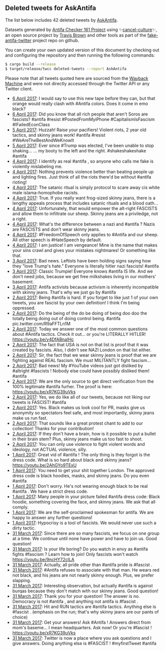 ## Deleted tweets for AskAntifa

The list below includes 42 deleted tweets by
[AskAntifa](https://twitter.com/AskAntifa).



Datasets generated by [Antifa Checker 161 Project](https://twitter.com/antifacheck161) using ✨[cancel-culture](https://github.com/travisbrown/cancel-culture)✨, an open source project by 
[Travis Brown](https://twitter.com/travisbrown) and other tools as part of the 
[fake-antifa-twitter](https://github.com/antifacheck161/fake-antifa-twitter) project repo on github.

You can create your own updated version of this document by checking out and configuring the
repository and then running the following commands:

```bash
$ cargo build --release
$ target/release/twcc deleted-tweets --report AskAntifa
```

Please note that all tweets quoted here are sourced from the
[Wayback Machine](https://web.archive.org) and were not directly accessed through the Twitter API or
any Twitter client.

* [ 6 April 2017](https://web.archive.org/web/20190623083326/https://twitter.com/AskAntifa/status/849870527120330752): I would say to use this new tape before they can, but that orange would really clash with  #Antifa  colors. Does it come in emo black? <!--849870527120330752-->
* [ 6 April 2017](https://web.archive.org/web/20190623083332/https://twitter.com/AskAntifa/status/849820074617655297): Did you know that all rich people that aren't Soros are fascists?  #antifa   #resist   #PostedFromMyiPhone   #CapitalismIsFascism   #IFailedEconClass <!--849820074617655297-->
* [ 5 April 2017](https://web.archive.org/web/20190623083421/https://twitter.com/AskAntifa/status/849660099895230465): Huzzah!  Raise your pacifiers!  Violent riots, 2 year old tactics, and skinny jeans work!  #antifa   #resist   #WeAreTheBestAndWeKnowIt <!--849660099895230465-->
* [ 5 April 2017](https://web.archive.org/web/20190623083522/https://twitter.com/AskAntifa/status/849421206277062656): Ever since  #Trump  was elected, I've been unable to stop shaking...  ... my booty to the left and the right.  #shakeshakeshake   #antifa <!--849421206277062656-->
* [ 4 April 2017](https://web.archive.org/web/20190623083526/https://twitter.com/AskAntifa/status/849406118438764545): I identify as real  #antifa , so anyone who calls me fake is violently mislabeling me. <!--849406118438764545-->
* [ 4 April 2017](https://web.archive.org/web/20190623083700/https://twitter.com/AskAntifa/status/849155871368036352): Nothing prevents violence better than beating people up and lighting fires. Just think of all the riots there'd be without  #antifa  rioting! <!--849155871368036352-->
* [ 4 April 2017](https://web.archive.org/web/20190623083719/https://twitter.com/AskAntifa/status/849078292724502528): The satanic ritual is simply protocol to scare away cis white male islama-homophobe racists. <!--849116649793896448-->
* [ 4 April 2017](https://web.archive.org/web/20190623083719/https://twitter.com/AskAntifa/status/849078292724502528): True. If you really want frog-sized skinny jeans, there is a lengthy appeals process that includes satanic rituals and a blood oath... <!--849115451443392513-->
* [ 4 April 2017](https://web.archive.org/web/20190623083719/https://twitter.com/AskAntifa/status/849078292724502528): Unfortunately, that would empower the alt-right FASCISTS and allow them to infiltrate our sheep. Skinny jeans are a priviledge, not a right. <!--849113520079749120-->
* [ 4 April 2017](https://web.archive.org/web/20190623083719/https://twitter.com/AskAntifa/status/849078292724502528): What's the difference between a nazi and  #antifa ? Nazis are FASCISTS and don't wear skinny jeans. <!--849078292724502528-->
* [ 4 April 2017](https://web.archive.org/web/20190623083720/https://twitter.com/AskAntifa/status/849077698144202753): #FreedomOfSpeech  only applies to  #Antifa  and our sheep. All other speech is  #HateSpeech  by default. <!--849077698144202753-->
* [ 4 April 2017](https://web.archive.org/web/20190623083853/https://twitter.com/AskAntifa/status/848824039044898816): I am justice! I am vengeance! Mine is the name that makes your sins crawl and gives your mistakes nightmares!  Or something like that. <!--849062155982954497-->
* [ 3 April 2017](https://web.archive.org/web/20190623083827/https://twitter.com/AskAntifa/status/848900533901447168): Bad news.  Leftists have been holding signs saying how they "love Trump's hate."  Everyone is literally hitler nazi fascists!  #antifa <!--848900533901447168-->
* [ 3 April 2017](https://web.archive.org/web/20190623083853/https://twitter.com/AskAntifa/status/848824039044898816): Classic Trumpie! Everyone knows  #antifa  IS life. And we don't need jobs, because we get free milkshakes living in our mothers' basement. <!--848824039044898816-->
* [ 3 April 2017](https://web.archive.org/web/20190623083853/https://twitter.com/AskAntifa/status/848823409081434112): Antifa activists because activism is inherently incompatible with skinny jeans.  That's why we just go by  #antifa <!--848823409081434112-->
* [ 2 April 2017](https://web.archive.org/web/20190623084036/https://twitter.com/AskAntifa/status/848573667407613952): Being  #antifa  is hard. If you forget to like just 1 of your own tweets, you are fascist by your own definition! I think I'm being oppressed. <!--848573667407613952-->
* [ 2 April 2017](https://web.archive.org/web/20190623084038/https://twitter.com/AskAntifa/status/848569802314498048): Do the being of the do be doing of being doo doo the totally being doing out of doing control being.  #antifa  pic.twitter.com/R9aFFTLn1M <!--848569802314498048-->
* [ 2 April 2017](https://web.archive.org/web/20190623084041/https://twitter.com/AskAntifa/status/848562644046929921): Today we answer one of the most common questions about  #Antifa  tactics.  Check it out... or you're LITERALLY HITLER!  https://youtu.be/y4DfABnaIHc <!--848562644046929921-->
* [ 2 April 2017](https://web.archive.org/web/20190623084338/https://twitter.com/AskAntifa/status/848171859266854916): The fact that USA is not on that list is proof that it was created by fascists.  Also, I didn't see NAZI London on that list either. <!--848544767063359488-->
* [ 2 April 2017](https://web.archive.org/web/20190623084338/https://twitter.com/AskAntifa/status/848171859266854916): Sir, the fact that we wear skinny jeans is proof that we are fighting against REAL fascism.  We must MILITANTLY fight fascism... <!--848532647538114561-->
* [ 2 April 2017](https://web.archive.org/web/20190623084056/https://twitter.com/AskAntifa/status/848517163488911361): Bad news!  My  #YouTube  videos just got disliked by  #altright   #fascists !  Nobody else could have possibly disliked them!   #antifa <!--848517163488911361-->
* [ 2 April 2017](https://web.archive.org/web/20190623084057/https://twitter.com/AskAntifa/status/848516582246457344): We are the only source to get direct verification from the 100% legitimate  #antifa  furher.  The proof is here:  https://youtu.be/xR7KG39uVks <!--848516582246457344-->
* [ 2 April 2017](https://web.archive.org/web/20190623084130/https://twitter.com/AskAntifa/status/848451432252452864): Yes, we do like all of our tweets, because not liking our tweets is FASCIST!  #antifa <!--848451432252452864-->
* [ 2 April 2017](https://web.archive.org/web/20190623084415/https://twitter.com/AskAntifa/status/848068827892011008): Yes. Black makes us look cool for PR, masks give us anonymity so spectators feel safe, and most importantly, skinny jeans make us run fast. <!--848413507158593536-->
* [ 2 April 2017](https://web.archive.org/web/20190623084335/https://twitter.com/AskAntifa/status/848173568957399040): That sounds like a great protest chant to add to our collection! Thanks for your contribution! <!--848412979242557440-->
* [ 2 April 2017](https://web.archive.org/web/20190623084338/https://twitter.com/AskAntifa/status/848171859266854916): If they don't have a brain, how is it possible to put a bullet in their brain stem? Plus, skinny jeans make us too fast to shoot. <!--848412455617220608-->
* [ 2 April 2017](https://web.archive.org/web/20190623084338/https://twitter.com/AskAntifa/status/848171859266854916): You can only use violence to fight violent words and ideology, not ACTUAL violence, silly. <!--848411975725883393-->
* [ 1 April 2017](https://web.archive.org/web/20190623084335/https://twitter.com/AskAntifa/status/848173568957399040): Great vid of  #antifa ! The only thing is they forgot is the dress code. What is so hard about black and skinny jeans?  https://youtu.be/2AhGYo9TExU <!--848173568957399040-->
* [ 1 April 2017](https://web.archive.org/web/20190623084338/https://twitter.com/AskAntifa/status/848171859266854916): You need to get your shit together London. The approved dress code is black hoodies, masks, and skinny jeans. Do you even  #antifa <!--848171859266854916-->
* [ 1 April 2017](https://web.archive.org/web/20190623084415/https://twitter.com/AskAntifa/status/848068827892011008): Don't worry. He's not wearing enough black to be real  #antifa . We have a strict dress code. <!--848068827892011008-->
* [ 1 April 2017](https://web.archive.org/web/20190623084416/https://twitter.com/AskAntifa/status/848062564797775872): Many people in your picture failed  #antifa  dress code: Black hoodie, something covering the face, and skinny jeans. We ask that all comply. <!--848062564797775872-->
* [ 1 April 2017](https://web.archive.org/web/20190623084606/https://twitter.com/AskAntifa/status/847772660687790082): We are the self-proclaimed spokesman for antifa. We are happy to answer any further questions! <!--848060908496539648-->
* [ 1 April 2017](https://web.archive.org/web/20190623084606/https://twitter.com/AskAntifa/status/847772660687790082): Hypocrisy is a tool of fascists. We would never use such a dirty tactic. <!--848033911317843970-->
* [31 March 2017](https://web.archive.org/web/20190623084606/https://twitter.com/AskAntifa/status/847772660687790082): Since there are so many fascists, we focus on one group at a time. We continue until none have power and have to join us. Good question! <!--847959915419156480-->
* [31 March 2017](https://web.archive.org/web/20190623084605/https://twitter.com/AskAntifa/status/847774894129532928): Is your life boring?  Do you watch in envy as  #antifa  fights  #fascism ?  Learn how to join! Only fascists won't watch  https://youtu.be/9ncHY72clLA <!--847774894129532928-->
* [31 March 2017](https://web.archive.org/web/20190623084606/https://twitter.com/AskAntifa/status/847772660687790082): Actually, all pride other than  #antifa  pride is  #fascist . <!--847772660687790082-->
* [31 March 2017](https://web.archive.org/web/20190623084607/https://twitter.com/AskAntifa/status/847770760143806465): #Antifa  refuses to associate with that man.  He wears red not black, and his jeans are not nearly skinny enough.  Plus, we prefer slapping. <!--847770760143806465-->
* [31 March 2017](https://web.archive.org/web/20190623084607/https://twitter.com/AskAntifa/status/847769275133599744): Interesting observation, but actually  #antifa  is against burqas because they don't match with our skinny jeans.  Good question! <!--847769275133599744-->
* [31 March 2017](https://web.archive.org/web/20190623084608/https://twitter.com/AskAntifa/status/847768137038573569): Thank you for your question!  The answer is no.  Democracy is not  #antifa , and anything not antifa is  #fascist . <!--847768137038573569-->
* [31 March 2017](https://web.archive.org/web/20190623084609/https://twitter.com/AskAntifa/status/847767634460295172): Hit and RUN tactics are  #antifa  tactics.  Anything else is  #fascist .  (emphasis on the run; that's why skinny jeans are our pants of choice) <!--847767634460295172-->
* [31 March 2017](https://web.archive.org/web/20190623084609/https://twitter.com/AskAntifa/status/847766236029042689): Get your answers! Ask  #Antifa ! Answers direct from mom's baseme... I mean headquarters. Ask now! Or you're  #fascist !  https://youtu.be/xR7KG39uVks <!--847766236029042689-->
* [31 March 2017](https://web.archive.org/web/20190623084610/https://twitter.com/AskAntifa/status/847763464504332292): Twitter is now a place where you ask questions and I give answers.  Doing anything else is  #FASCIST !   #myfirstTweet   #antifa <!--847763464504332292-->
